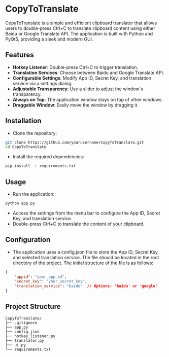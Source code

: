 # CopyToTranslate

CopyToTranslate is a simple and efficient clipboard translator that allows users to double-press Ctrl+C to translate clipboard content using either Baidu or Google Translate API. The application is built with Python and PyQt5, providing a sleek and modern GUI.

## Features

- **Hotkey Listener**: Double-press Ctrl+C to trigger translation.
- **Translation Services**: Choose between Baidu and Google Translate API.
- **Configurable Settings**: Modify App ID, Secret Key, and translation service via a settings dialog.
- **Adjustable Transparency**: Use a slider to adjust the window's transparency.
- **Always on Top**: The application window stays on top of other windows.
- **Draggable Window**: Easily move the window by dragging it.

## Installation

- Clone the repository:

```bash
git clone https://github.com/yourusername/CopyToTranslate.git
cd CopyToTranslate
```

- Install the required dependencies:

```bash
pip install -r requirements.txt
```
## Usage
- Run the application:

```bash
python app.py
```
- Access the settings from the menu bar to configure the App ID, Secret Key, and translation service.
- Double-press Ctrl+C to translate the content of your clipboard.

## Configuration
- The application uses a config.json file to store the App ID, Secret Key, and selected translation service. The file should be located in the root directory of the project. The initial structure of the file is as follows:

```json
{
    "appid": "your_app_id",
    "secret_key": "your_secret_key",
    "translation_service": "baidu"  // Options: 'baidu' or 'google'
}
```
## Project Structure

```plaintext
CopyToTranslate/
├── .gitignore
├── app.py
├── config.json
├── hotkey_listener.py
├── translator.py
├── ui.py
└── requirements.txt
```
